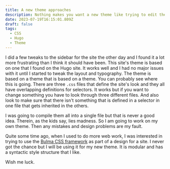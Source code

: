 ```yaml
---
title: A new theme approaches
description: Nothing makes you want a new theme like trying to edit the old one.
date: 2023-07-19T16:15:01.809Z
draft: false
tags:
  - CSS
  - Hugo
  - Theme
---
```


I did a few tweaks to the sidebar for the site the other day and I found it a lot more frustrating than I think it should have been. This site's theme is based on one that I found on the Hugo site. It works well and I had no major issues with it until I started to tweak the layout and typography. The theme is based on a theme that is based on a theme. You can probably see where this is going. There are three `.css` files that define the site's look and they all have overlapping definitions for selectors. It works but if you want to change something you have to look through three different files. And also look to make sure that there isn't something that is defined in a selector in one file that gets inherited in the others.

I was going to compile them all into a single file but that is never a good idea. Therein, as the kids say, lies madness. So I am going to work on my own theme. Then any mistakes and design problems are my fault.

Quite some time ago, when I used to do more web work, I was interested in trying to use the [Bulma CSS framework](https://bulma.io) as part of a design for a site. I never got the chance but I will be using it for my new theme. It is modular and has a syntactic style structure that I like. 

Wish me luck. 